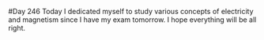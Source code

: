 #Day 246
Today I dedicated myself to study various concepts of electricity and magnetism since I have my exam tomorrow. I hope everything will be all right.
